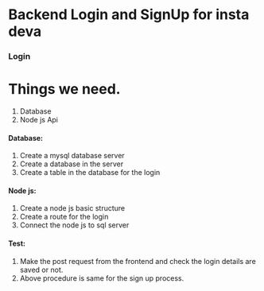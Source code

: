 # Backend Login and SignUp for insta deva

### Login

# Things we need.

1. Database
2. Node js Api 


#### Database:

1. Create a mysql database server
2. Create a database in the server
3. Create a table in the database for the login


#### Node js:

1. Create a node js basic structure 
2. Create a route for the login
3. Connect the node js to sql server

#### Test:
    
1. Make the post request from the frontend and check the login details are saved or not.
2. Above procedure is same for the sign up process.

 
